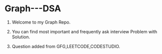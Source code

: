 # Graph---DSA

1) Welcome to my Graph Repo.


2) You can find most important and frequently ask interview Problem with Solution.


3) Question added from GFG,LEETCODE,CODESTUDIO.
